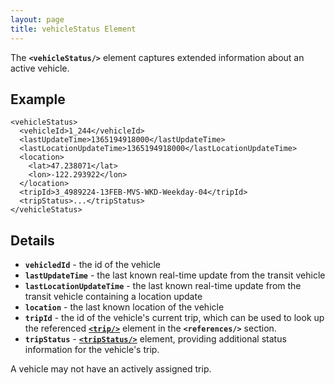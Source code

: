 ```yaml
---
layout: page
title: vehicleStatus Element
---
```


The **`<vehicleStatus/>`** element captures extended information about an active
vehicle.

## Example

~~~
<vehicleStatus>
  <vehicleId>1_244</vehicleId>
  <lastUpdateTime>1365194918000</lastUpdateTime>
  <lastLocationUpdateTime>1365194918000</lastLocationUpdateTime>
  <location>
    <lat>47.238071</lat>
    <lon>-122.293922</lon>
  </location>
  <tripId>3_4989224-13FEB-MVS-WKD-Weekday-04</tripId>
  <tripStatus>...</tripStatus>
</vehicleStatus>
~~~

## Details

* **`vehicledId`** - the id of the vehicle
* **`lastUpdateTime`** - the last known real-time update from the transit vehicle
* **`lastLocationUpdateTime`** - the last known real-time update from the transit vehicle containing a location update
* **`location`** - the last known location of the vehicle
* **`tripId`** - the id of the vehicle's current trip, which can be used to look up the referenced [**`<trip/>`**](/api/where/elements/trip) element in the **`<references/>`** section.
* **`tripStatus`** - [**`<tripStatus/>`**](/api/where/elements/trip-status) element, providing additional status information for the vehicle's trip.

A vehicle may not have an actively assigned trip.